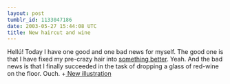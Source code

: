 ```yaml
---
layout: post
tumblr_id: 1133047186
date: 2003-05-27 15:44:08 UTC
title: New haircut and wine
---
```


Hellú! Today I have one good and one bad news for myself. The good one is that I have fixed my pre-crazy hair into <a href="javascript:showme('gfx/rasmus_photos/200305_waah.jpg')">something better</a>. Yeah. And the bad news is that I finally succeeded in the task of dropping a glass of red-wine on the floor. Ouch. +<a href="javascript:showme('gfx/illustration/kim.jpg')"> New illustration</a>
